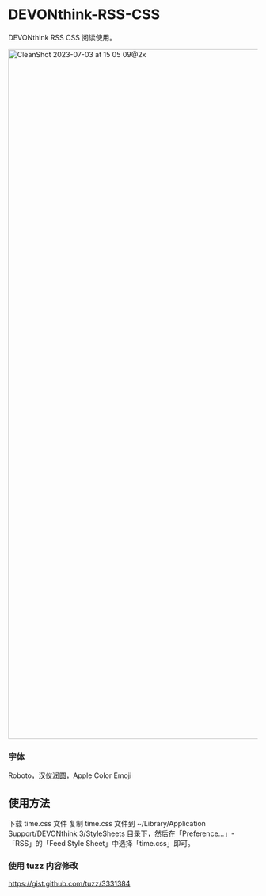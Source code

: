 # DEVONthink-RSS-CSS
DEVONthink RSS CSS 阅读使用。

<img width="1392" alt="CleanShot 2023-07-03 at 15 05 09@2x" src="https://github.com/yizhimuzhuozi/DEVONthink-RSS-CSS/assets/31234254/e6bb717b-32b9-4331-ac3e-0bc2ec298726">

### 字体
Roboto，汉仪润圆，Apple Color Emoji

## 使用方法
下载 time.css 文件
复制 time.css 文件到 ~/Library/Application Support/DEVONthink 3/StyleSheets 目录下，然后在「Preference...」-「RSS」的「Feed Style Sheet」中选择「time.css」即可。

### 使用 tuzz 内容修改
https://gist.github.com/tuzz/3331384
